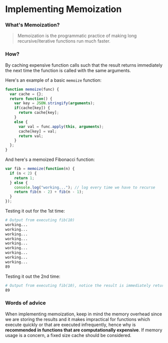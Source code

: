 # Implementing Memoization

### What's Memoization?

> Memoization is the programmatic practice of making long recursive/iterative functions run much faster.

### How?

By caching expensive function calls such that the result returns immediately the next time the function is called with the same arguments.

Here's an example of a basic `memoize` function:

```javascript
function memoize(func) {
  var cache = {};
  return function() {
    var key = JSON.stringify(arguments);
    if(cache[key]) {
      return cache[key];
    }
    else {
      var val = func.apply(this, arguments);
      cache[key] = val;
      return val;
    }
  };
}
```

And here's a memoized Fibonacci function:

```javascript
var fib = memoize(function(n) {
  if (n < 2) {
    return 1;
  } else {
    console.log("working..."); // log every time we have to recurse
    return fib(n - 2) + fib(n - 1);
  }
});
```

Testing it out for the 1st time:

```bash
# Output from executing fib(10)
working...
working...
working...
working...
working...
working...
working...
working...
working...
89
```

Testing it out the 2nd time:

```bash
# Output from executing fib(10), notice the result is immediately returned from cache
89
```

### Words of advice

When implementing memoization, keep in mind the memory overhead since we are storing the results and it makes impractical for functions which execute quickly or that are executed infrequently, hence why is **recommended in functions that are computationally expensive**. If memory usage is a concern, a fixed size cache should be considered.